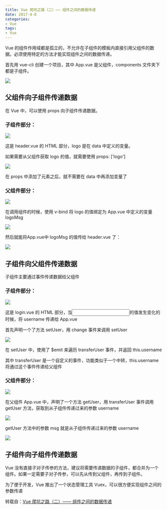 ```yaml
---
title: Vue 爬坑之路（二）—— 组件之间的数据传递
date: 2017-4-8
categories:
- Vue
tags:
- Vue
---
```


Vue 的组件作用域都是孤立的，不允许在子组件的模板内直接引用父组件的数据。必须使用特定的方法才能实现组件之间的数据传递。

首先用 vue-cli 创建一个项目，其中 App.vue 是父组件，components 文件夹下都是子组件。

![](http://xie-blog.oss-cn-beijing.aliyuncs.com/blogImg/img6.png?Expires=1517562184&OSSAccessKeyId=TMP.AQFykThi91U598dTrJc_9IBPer-xtxfyUZ278vOwz9sVKvVjdZC6hsnJbSZiADAtAhQ8dmqdGscv8Mq8gp6YtjbW3Tmz3wIVALsOiURiHSXhx6xtRna9_tLmtbDC&Signature=WVzqITwMBO2XVPQvb8nAnVEwvec%3D)




## 父组件向子组件传递数据

在 Vue 中，可以使用 props 向子组件传递数据。

### 子组件部分：

![](http://xie-blog.oss-cn-beijing.aliyuncs.com/blogImg/img7.png?Expires=1517562201&OSSAccessKeyId=TMP.AQFykThi91U598dTrJc_9IBPer-xtxfyUZ278vOwz9sVKvVjdZC6hsnJbSZiADAtAhQ8dmqdGscv8Mq8gp6YtjbW3Tmz3wIVALsOiURiHSXhx6xtRna9_tLmtbDC&Signature=TK12xlg1gxw%2F3QFRXiJo4Aqbr1s%3D)

这是 header.vue 的 HTML 部分，logo 是在 data 中定义的变量。

如果需要从父组件获取 logo 的值，就需要使用 props: ['logo']

![](http://xie-blog.oss-cn-beijing.aliyuncs.com/blogImg/img8.png?Expires=1517562212&OSSAccessKeyId=TMP.AQFykThi91U598dTrJc_9IBPer-xtxfyUZ278vOwz9sVKvVjdZC6hsnJbSZiADAtAhQ8dmqdGscv8Mq8gp6YtjbW3Tmz3wIVALsOiURiHSXhx6xtRna9_tLmtbDC&Signature=Qhg2ZHgoRN0kg8WMzNfwBMEp4VA%3D)

在 props 中添加了元素之后，就不需要在 data 中再添加变量了

### 父组件部分：

![](http://xie-blog.oss-cn-beijing.aliyuncs.com/blogImg/img9.png?Expires=1517562225&OSSAccessKeyId=TMP.AQFykThi91U598dTrJc_9IBPer-xtxfyUZ278vOwz9sVKvVjdZC6hsnJbSZiADAtAhQ8dmqdGscv8Mq8gp6YtjbW3Tmz3wIVALsOiURiHSXhx6xtRna9_tLmtbDC&Signature=hT09P5BhmuJc1%2FI7M2KIc%2FN%2FXf8%3D)

在调用组件的时候，使用 v-bind 将 logo 的值绑定为 App.vue 中定义的变量 logoMsg

![](http://xie-blog.oss-cn-beijing.aliyuncs.com/blogImg/img10.png?Expires=1517562261&OSSAccessKeyId=TMP.AQFykThi91U598dTrJc_9IBPer-xtxfyUZ278vOwz9sVKvVjdZC6hsnJbSZiADAtAhQ8dmqdGscv8Mq8gp6YtjbW3Tmz3wIVALsOiURiHSXhx6xtRna9_tLmtbDC&Signature=e40N%2Fx9r9Nu3PwycMJ038idcYs0%3D)

然后就能将App.vue中 logoMsg 的值传给 header.vue 了：

![](http://xie-blog.oss-cn-beijing.aliyuncs.com/blogImg/img11.png?Expires=1517562275&OSSAccessKeyId=TMP.AQFykThi91U598dTrJc_9IBPer-xtxfyUZ278vOwz9sVKvVjdZC6hsnJbSZiADAtAhQ8dmqdGscv8Mq8gp6YtjbW3Tmz3wIVALsOiURiHSXhx6xtRna9_tLmtbDC&Signature=jgasDqZj8%2BufAxQPUJfbKz3jaKk%3D)


## 子组件向父组件传递数据

子组件主要通过事件传递数据给父组件

### 子组件部分：

![](http://xie-blog.oss-cn-beijing.aliyuncs.com/blogImg/img12.png?Expires=1517562291&OSSAccessKeyId=TMP.AQFykThi91U598dTrJc_9IBPer-xtxfyUZ278vOwz9sVKvVjdZC6hsnJbSZiADAtAhQ8dmqdGscv8Mq8gp6YtjbW3Tmz3wIVALsOiURiHSXhx6xtRna9_tLmtbDC&Signature=rGt96wzmKvI8DSvkXKfNaNzpKvo%3D)

这是 login.vue 的 HTML 部分，当<input>的值发生变化的时候，将 username 传递给 App.vue

首先声明一个了方法 setUser，用 change 事件来调用 setUser

![](http://xie-blog.oss-cn-beijing.aliyuncs.com/blogImg/img13.png?Expires=1517562368&OSSAccessKeyId=TMP.AQFykThi91U598dTrJc_9IBPer-xtxfyUZ278vOwz9sVKvVjdZC6hsnJbSZiADAtAhQ8dmqdGscv8Mq8gp6YtjbW3Tmz3wIVALsOiURiHSXhx6xtRna9_tLmtbDC&Signature=8wdKKlh15e7r6u3eB6wfDGg6Q6g%3D)

在 setUser 中，使用了 $emit 来遍历 transferUser 事件，并返回 this.username

其中 transferUser 是一个自定义的事件，功能类似于一个中转，this.username 将通过这个事件传递给父组件

### 父组件部分：

![](http://xie-blog.oss-cn-beijing.aliyuncs.com/blogImg/img14.png?Expires=1517562378&OSSAccessKeyId=TMP.AQFykThi91U598dTrJc_9IBPer-xtxfyUZ278vOwz9sVKvVjdZC6hsnJbSZiADAtAhQ8dmqdGscv8Mq8gp6YtjbW3Tmz3wIVALsOiURiHSXhx6xtRna9_tLmtbDC&Signature=LHUlbR8cxEvzduGi81rmfuNyCRk%3D)

在父组件 App.vue 中，声明了一个方法 getUser，用 transferUser 事件调用 getUser 方法，获取到从子组件传递过来的参数 username

![](http://xie-blog.oss-cn-beijing.aliyuncs.com/blogImg/img15.png?Expires=1517562391&OSSAccessKeyId=TMP.AQFykThi91U598dTrJc_9IBPer-xtxfyUZ278vOwz9sVKvVjdZC6hsnJbSZiADAtAhQ8dmqdGscv8Mq8gp6YtjbW3Tmz3wIVALsOiURiHSXhx6xtRna9_tLmtbDC&Signature=1iZi3XA5q8TgA4oYDr3LsojHjwo%3D)

getUser 方法中的参数 msg 就是从子组件传递过来的参数 username

![](http://xie-blog.oss-cn-beijing.aliyuncs.com/blogImg/img16.gif?Expires=1517562402&OSSAccessKeyId=TMP.AQFykThi91U598dTrJc_9IBPer-xtxfyUZ278vOwz9sVKvVjdZC6hsnJbSZiADAtAhQ8dmqdGscv8Mq8gp6YtjbW3Tmz3wIVALsOiURiHSXhx6xtRna9_tLmtbDC&Signature=JXl%2BC%2BWUq4ER5Sw2h1T9mWCV9Vc%3D)


## 子组件向子组件传递数据

Vue 没有直接子对子传参的方法，建议将需要传递数据的子组件，都合并为一个组件。如果一定需要子对子传参，可以先从传到父组件，再传到子组件。

为了便于开发，Vue 推出了一个状态管理工具 Vuex，可以很方便实现组件之间的参数传递

转载自：[Vue 爬坑之路（二）—— 组件之间的数据传递](http://www.cnblogs.com/wisewrong/p/6266038.html)